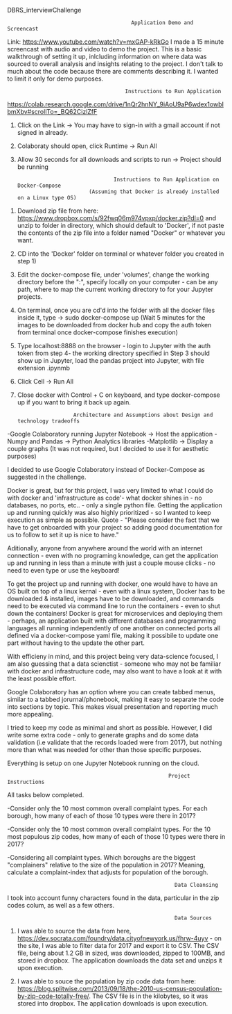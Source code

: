 DBRS_interviewChallenge

                                            Application Demo and Screencast
                                         
  
Link: https://www.youtube.com/watch?v=mxGAP-kRkGo
I made a 15 minute screencast with audio and video to demo the project. This is a basic walkthrough of setting it up, inlcluding information on where data was sourced to overall analysis and insights relating to the project.  I don't talk to much about the code because there are comments describing it.   I wanted to limit it only for demo purposes.                                                   
                                                    
                                           
                                          Instructions to Run Application


https://colab.research.google.com/drive/1nQr2hnNY_9iAoU9aP6wdex1owbIbmXbv#scrollTo=_BQ62CizlZfF

1. Click on the Link -> You may have to sign-in with a gmail account if not signed in already.  
2. Colaboraty should open, click Runtime -> Run All
3. Allow 30 seconds for all downloads and scripts to run -> Project should be running


                                      Instructions to Run Application on Docker-Compose
                              (Assuming that Docker is already installed on a Linux type OS)
                                     
1) Download zip file from here: https://www.dropbox.com/s/92fwq06m974vpxp/docker.zip?dl=0 and unzip to folder in directory, which should default to 'Docker', if not paste the contents of the zip file into a folder named "Docker" or whatever you want.  
2) CD into the 'Docker' folder on terminal or whatever folder you created in step 1) 
3) Edit the docker-compose file, under 'volumes', change the working directory before the ":", specify locally on your computer - can be any path, where to map the current working directory to for your Jupyter projects.  
4) On terminal, once you are cd'd into the folder with all the docker files inside it,
type -> sudo docker-compose up (Wait 5 minutes for the images to be downloaded from docker hub and copy the auth token from terminal once docker-compose finishes execution)
5) Type localhost:8888 on the browser - login to Jupyter with the auth token  from step 4- the working directory specified in Step 3 should show up in Jupyter, load the pandas project into Jupyter, with file extension .ipynmb
6) Click Cell -> Run All
7) Close docker with Control + C on keyboard, and type docker-compose up if you want to bring it back up again. 
                         
                         Architecture and Assumptions about Design and technology tradeoffs


-Google Colaboratory running Jupyter Notebook -> Host the application
-Numpy and Pandas -> Python Analytics libraries
-Matplotlib -> Display a couple graphs (It was not required, but I decided to use it for aesthetic purposes)

I decided to use Google Colaboratory instead of Docker-Compose as suggested in the challenge.  

Docker is great, but for this project, I was very limited to what I could do with docker and 'infrastructure as code'- what docker shines in - no databases, no ports, etc.. - only a single python file.  Getting the application up and running quickly was also highly prioritized - so I wanted to keep execution as simple as possible.  Quote - "Please consider the fact that we have to get onboarded with your project so adding good documentation for us to follow to set it up is nice to have."

Aditionally, anyone from anywhere around the world with an internet connection - even with no programing knowledge, can get the application up and running in less than a minute with just a couple mouse clicks - no need to even type or use the keyboard!  

To get the project up and running with docker, one would have to have an OS built on top of a linux kernal - even with a linux system, Docker has to be downloaded & installed, images have to be downloaded, and commands need to be executed via command line to run the containers - even to shut down the containers!   Docker is great for microservices and deploying them - perhaps, an application built with different databases and programming languages all running independently of one another on connected ports all defined via a docker-compose yaml file, making it possibile to update one part without having to the update the other part.   

With efficieny in mind, and this project being very data-science focused, I am also guessing that a data scienctist - someone who may not be familiar with docker and infrastructure code, may also want to have a look at it with the least possible effort.  

Google Colaboratory has an option where you can create tabbed menus, similar to a tabbed jorurnal/phonebook, making it easy to separate the code into sections by topic. This makes visual presentation and reporting much more appealing.     

I tried to keep my code as minimal and short as possible.  However, I did write some extra code - only to generate graphs and do some data validation (i.e validate that the records loaded were from 2017), but nothing more than what was needed for other than those specific purposes.    

Everything is setup on one Jupyter Notebook running on the cloud.    

                                                        
                                                        Project Instructions 
                                                        

All tasks below completed. 

-Consider only the 10 most common overall complaint types. For each borough, how many of each of those 10 types were there in 2017?

-Consider only the 10 most common overall complaint types.  For the 10 most populous zip codes, how many of each of those 10 types were there in 2017?

-Considering all complaint types. Which boroughs are the biggest "complainers" relative to the size of the population in 2017? Meaning, calculate a complaint-index that adjusts for population of the borough.


                                                          Data Cleansing
                                                          

I took into account funny characters found in the data, particular in the zip codes colum, as well as a few others.


                                                          Data Sources  


1. I was able to source the data from here, https://dev.socrata.com/foundry/data.cityofnewyork.us/fhrw-4uyv - on the site, I was able to filter data for 2017 and export it to CSV.  The CSV file, being about 1.2 GB in sized, was downloaded, zipped to 100MB, and stored in dropbox.  The application downloads the data set and unzips it upon execution.


2. I was able to souce the population by zip code data from here: https://blog.splitwise.com/2013/09/18/the-2010-us-census-population-by-zip-code-totally-free/.  The CSV file is in the kilobytes, so it was stored into dropbox.  The application downloads is upon execution.  

